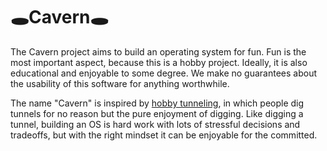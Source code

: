 # 🕳Cavern🕳
The Cavern project aims to build an operating system for fun.
Fun is the most important aspect, because this is a hobby project.
Ideally, it is also educational and enjoyable to some degree.
We make no guarantees about the usability of this software for anything worthwhile.

The name "Cavern" is inspired by [hobby tunneling](https://en.wikipedia.org/wiki/Hobby_tunneling), in which people dig tunnels for no reason but the pure enjoyment of digging.
Like digging a tunnel, building an OS is hard work with lots of stressful decisions and tradeoffs, but with the right mindset it can be enjoyable for the committed.
